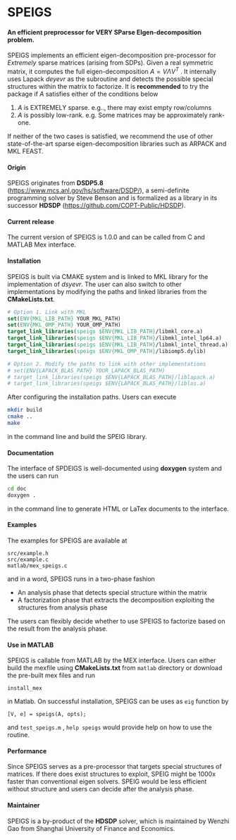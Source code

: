 # SPEIGS
#### An efficient preprocessor for VERY SParse EIgen-decomposition problem.

SPEIGS implements an efficient eigen-decomposition pre-processor for *Extremely* sparse matrices (arising from SDPs). Given a real symmetric matrix, it computes the full eigen-decomposition $A = V\Lambda V^T$ . It internally uses Lapack *deyevr* as the subroutine and detects the possible special structures within the matrix to factorize. It is **recommended** to try the package if $A$ satisfies either of the conditions below

1. $A$ is EXTREMELY sparse. e.g.., there may exist empty row/columns
2. $A$ is possibly low-rank. e.g. Some matrices may be approximately rank-one.

If neither of the two cases is satisfied, we recommend the use of other state-of-the-art sparse eigen-decomposition libraries such as ARPACK and MKL FEAST. 

#### Origin

SPEIGS originates from **DSDP5.8** (https://www.mcs.anl.gov/hs/software/DSDP/), a semi-definite programming solver by Steve Benson and is formalized as a library in its successor **HDSDP** (https://github.com/COPT-Public/HDSDP).

#### Current release

The current version of SPEIGS is 1.0.0 and can be called from C and MATLAB Mex interface.

#### Installation

SPEIGS is built via CMAKE system and is linked to MKL library for the implementation of *dsyevr*. The user can also switch to other implementations by modifying the paths and linked libraries from the **CMakeLists.txt**.

```cmake
# Option 1. Link with MKL
set(ENV{MKL_LIB_PATH} YOUR_MKL_PATH)
set(ENV{MKL_OMP_PATH} YOUR_OMP_PATH)
target_link_libraries(speigs $ENV{MKL_LIB_PATH}/libmkl_core.a)
target_link_libraries(speigs $ENV{MKL_LIB_PATH}/libmkl_intel_lp64.a)
target_link_libraries(speigs $ENV{MKL_LIB_PATH}/libmkl_intel_thread.a)
target_link_libraries(speigs $ENV{MKL_OMP_PATH}/libiomp5.dylib)

# Option 2. Modify the paths to link with other implementations
# set(ENV{LAPACK_BLAS_PATH} YOUR_LAPACK_BLAS_PATH)
# target_link_libraries(speigs $ENV{LAPACK_BLAS_PATH}/liblapack.a)
# target_link_libraries(speigs $ENV{LAPACK_BLAS_PATH}/liblas.a)
```

After configuring the installation paths.  Users can execute

```bash
mkdir build
cmake ..
make
```

in the command line and build the SPEIG library.

#### Documentation

The interface of SPDEIGS is well-documented using **doxygen** system and the users can run

```bash
cd doc
doxygen .
```

in the command line to generate HTML or LaTex documents to the interface.

#### Examples

The examples for SPEIGS are available at 

```Ebash
src/example.h
src/example.c
matlab/mex_speigs.c
```

and in a word, SPEIGS runs in a two-phase fashion

- An analysis phase that detects special structure within the matrix 
- A factorization phase that extracts the decomposition exploiting the structures from analysis phase 

The users can flexibly decide whether to use SPEIGS to factorize based on the result from the analysis phase.

#### Use in MATLAB

SPEIGS is callable from MATLAB by the MEX interface. Users can either build the mexfile using **CMakeLists.txt** from `matlab`  directory or download the pre-built mex files and run

```
install_mex
```

in Matlab. On successful installation, SPEIGS can be uses as `eig` function by

```
[V, e] = speigs(A, opts);
```

and `test_speigs.m` , `help speigs`  would provide help on how to use the routine.

#### Performance

Since SPEIGS serves as a pre-processor that targets special structures of matrices. If there does exist structures to exploit, SPEIG might be 1000x faster than conventional eigen solvers. SPEIG would be less efficient without structure and users can decide after the analysis phase.

#### Maintainer

SPEIGS is a by-product of the **HDSDP** solver, which is maintained by Wenzhi Gao from Shanghai University of Finance and Economics.


